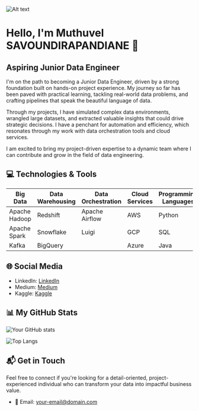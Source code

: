 ![Alt text]('./../image/muthuvel_banner.jpg')


# Hello, I'm Muthuvel SAVOUNDIRAPANDIANE 🚀

## Aspiring Junior Data Engineer

I'm on the path to becoming a Junior Data Engineer, driven by a strong foundation built on hands-on project experience. My journey so far has been paved with practical learning, tackling real-world data problems, and crafting pipelines that speak the beautiful language of data.

Through my projects, I have simulated complex data environments, wrangled large datasets, and extracted valuable insights that could drive strategic decisions. I have a penchant for automation and efficiency, which resonates through my work with data orchestration tools and cloud services.

I am excited to bring my project-driven expertise to a dynamic team where I can contribute and grow in the field of data engineering.

## 💻 Technologies & Tools

| Big Data          | Data Warehousing | Data Orchestration | Cloud Services | Programming Languages | Data Visualization |
|-------------------|------------------|--------------------|----------------|-----------------------|--------------------|
| Apache Hadoop     | Redshift         | Apache Airflow     | AWS            | Python                | Tableau            |
| Apache Spark      | Snowflake        | Luigi              | GCP            | SQL                   | PowerBI            |
| Kafka             | BigQuery         |                    | Azure          | Java                  |                    |

## 🌐 Social Media

- LinkedIn: [LinkedIn](www.linkedin.com/in/muthuvel-savoundirapandiane)
- Medium: [Medium](https://medium.com/@smuthuvel1998)
- Kaggle: [Kaggle](https://www.kaggle.com/muthuvel15)

## 📊 My GitHub Stats

![Your GitHub stats](https://github-readme-stats.vercel.app/api?username=yourusername&show_icons=true)

![Top Langs](https://github-readme-stats.vercel.app/api/top-langs/?username=yourusername&layout=compact)

## 📬 Get in Touch

Feel free to connect if you're looking for a detail-oriented, project-experienced individual who can transform your data into impactful business value.

- 📧 Email: [your-email@domain.com](mailto:muthuvel.savoundirapandiane@outlook.com)
